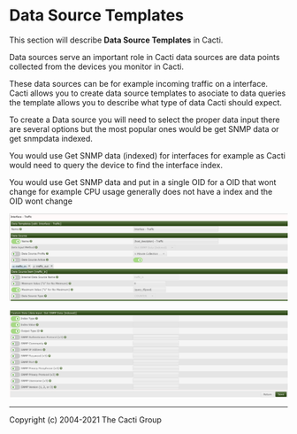 # Data Source Templates

This section will describe **Data Source Templates** in Cacti.

Data sources serve an important role in Cacti data sources are data points
collected from the devices you monitor in Cacti.

These data sources can be for example incoming traffic on a interface.
Cacti allows you to create data source templates to asociate to data queries
the template allows you to describe what type of data Cacti should expect.

To create a Data source you will need to select the proper data input
there are several options but the most popular ones would be
get SNMP data or get snmpdata indexed.

You would use Get SNMP data (indexed) for interfaces for example as Cacti
would need to query the device to find the interface index.

You would use Get SNMP data and put in a single OID for a OID that wont change
for example CPU usage generally does not have a index and the OID wont change



![Data-Source-Templates](images/datasource-template.PNG)

![Data-Source-Templates](images/datasource-template2.PNG)

---
Copyright (c) 2004-2021 The Cacti Group

